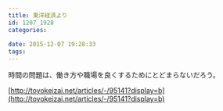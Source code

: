 ```yaml
---
title: 東洋経済より
id: 1207_1928
categories:
   
date: 2015-12-07 19:28:33
tags:
---
```


時間の問題は、働き方や職場を良くするためにとどまらないだろう。

[http://toyokeizai.net/articles/-/95141?display=b](http://toyokeizai.net/articles/-/95141?display=b)